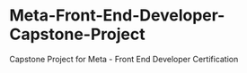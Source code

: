 # Meta-Front-End-Developer-Capstone-Project
Capstone Project for Meta - Front End Developer Certification
